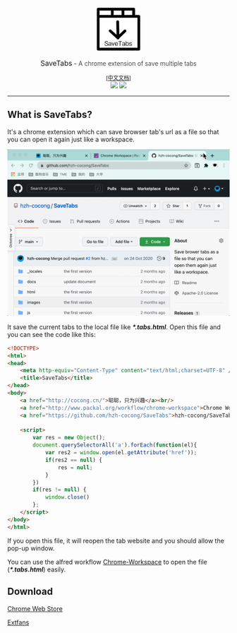 <p align="center">
    <a href="https://chrome.google.com/webstore/detail/savetabs/ikjiakenkeediiafhihmipcdafkkhdno"><img src="./docs/images/icon.png" width="100"/></a>
    <div align="center">
        <span style="font-size:16px;">SaveTabs</span> - <span style="font-size:14px;font-weight:300;">A chrome extension of save multiple tabs</span>
    </div>
</p>
<div align="center">
    <div><a style="font-size:12px" href="./docs/languages/README.cn.md">[中文文档]</a></div>
    <div>
        <a href="https://github.com/hzh-cocong/SaveTabs/releases"><img src="https://img.shields.io/github/v/release/hzh-cocong/SaveTabs" /></a>
        <a href="https://github.com/hzh-cocong/SaveTabs/blob/main/LICENSE"><img src="https://img.shields.io/github/license/hzh-cocong/SaveTabs" /></a>
    </div>
</div>

---

## What is SaveTabs?

It's a chrome extension which can save browser tab's url as a file so that you can open it again just like a workspace.

![SaveTabs](docs/images/SaveTabs.gif)



It save the current tabs to the local file like ***\*.tabs.html***. Open this file and you can see the code like this:

```html
<!DOCTYPE>
<html>
<head>
    <meta http-equiv="Content-Type" content="text/html;charset=UTF-8" />
    <title>SaveTabs</title>
</head>
<body>
    <a href="http://cocong.cn/">聪聪，只为兴趣</a><br/>
    <a href="http://www.packal.org/workflow/chrome-workspace">Chrome Workspace | Packal</a><br/>
    <a href="https://github.com/hzh-cocong/SaveTabs">hzh-cocong/SaveTabs: Save brower tabs as a file so that you can open them again just like a workspace.</a><br/>

    <script>
        var res = new Object();
        document.querySelectorAll('a').forEach(function(el){
            var res2 = window.open(el.getAttribute('href'));
            if(res2 == null) {
                res = null;
            }
        })
        if(res != null) {
            window.close()
        };
    </script>
</body>
</html>
```



If you open this file, it will reopen the tab website and you should allow the pop-up window.

You can use the alfred workflow [Chrome-Workspace](https://github.com/hzh-cocong/Chrome-Workspace) to open the file (***\*.tabs.html***) easily.

## Download

[Chrome Web Store](https://chrome.google.com/webstore/detail/savetabs/ikjiakenkeediiafhihmipcdafkkhdno)

[Extfans](https://www.extfans.com/productivity/ikjiakenkeediiafhihmipcdafkkhdno/)


